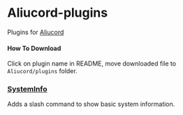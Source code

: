 # Aliucord-plugins
Plugins for [Aliucord](https://github.com/Aliucord)

#### How To Download
Click on plugin name in README, move downloaded file to `Aliucord/plugins` folder.

### [SystemInfo](https://github.com/Juby210/Aliucord-plugins/raw/builds/SystemInfo.zip)
Adds a slash command to show basic system information.
